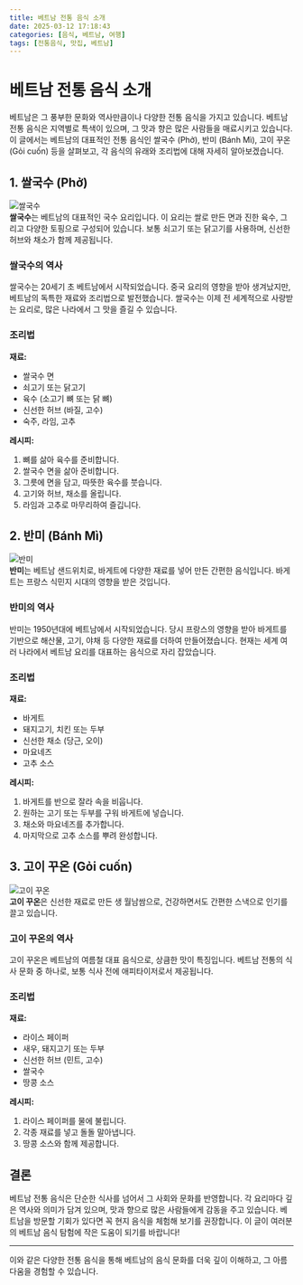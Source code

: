 ```yaml
---
title: 베트남 전통 음식 소개
date: 2025-03-12 17:18:43
categories: [음식, 베트남, 여행]
tags: [전통음식, 맛집, 베트남]
---
```


# 베트남 전통 음식 소개

베트남은 그 풍부한 문화와 역사만큼이나 다양한 전통 음식을 가지고 있습니다. 베트남 전통 음식은 지역별로 특색이 있으며, 그 맛과 향은 많은 사람들을 매료시키고 있습니다. 이 글에서는 베트남의 대표적인 전통 음식인 쌀국수 (Phở), 반미 (Bánh Mì), 고이 꾸온 (Gỏi cuốn) 등을 살펴보고, 각 음식의 유래와 조리법에 대해 자세히 알아보겠습니다.

## 1. 쌀국수 (Phở)

![쌀국수](https://example.com/pho.jpg)  
**쌀국수**는 베트남의 대표적인 국수 요리입니다. 이 요리는 쌀로 만든 면과 진한 육수, 그리고 다양한 토핑으로 구성되어 있습니다. 보통 쇠고기 또는 닭고기를 사용하며, 신선한 허브와 채소가 함께 제공됩니다.

### 쌀국수의 역사

쌀국수는 20세기 초 베트남에서 시작되었습니다. 중국 요리의 영향을 받아 생겨났지만, 베트남의 독특한 재료와 조리법으로 발전했습니다. 쌀국수는 이제 전 세계적으로 사랑받는 요리로, 많은 나라에서 그 맛을 즐길 수 있습니다.

### 조리법

**재료:**  
- 쌀국수 면  
- 쇠고기 또는 닭고기  
- 육수 (소고기 뼈 또는 닭 뼈)  
- 신선한 허브 (바질, 고수)  
- 숙주, 라임, 고추  

**레시피:**  
1. 뼈를 삶아 육수를 준비합니다.  
2. 쌀국수 면을 삶아 준비합니다.  
3. 그릇에 면을 담고, 따뜻한 육수를 붓습니다.  
4. 고기와 허브, 채소를 올립니다.  
5. 라임과 고추로 마무리하여 즐깁니다.

## 2. 반미 (Bánh Mì)

![반미](https://example.com/banhmi.jpg)  
**반미**는 베트남 샌드위치로, 바게트에 다양한 재료를 넣어 만든 간편한 음식입니다. 바게트는 프랑스 식민지 시대의 영향을 받은 것입니다.

### 반미의 역사

반미는 1950년대에 베트남에서 시작되었습니다. 당시 프랑스의 영향을 받아 바게트를 기반으로 해산물, 고기, 야채 등 다양한 재료를 더하여 만들어졌습니다. 현재는 세계 여러 나라에서 베트남 요리를 대표하는 음식으로 자리 잡았습니다.

### 조리법

**재료:**  
- 바게트  
- 돼지고기, 치킨 또는 두부  
- 신선한 채소 (당근, 오이)  
- 마요네즈  
- 고추 소스  

**레시피:**  
1. 바게트를 반으로 잘라 속을 비웁니다.  
2. 원하는 고기 또는 두부를 구워 바게트에 넣습니다.  
3. 채소와 마요네즈를 추가합니다.  
4. 마지막으로 고추 소스를 뿌려 완성합니다.

## 3. 고이 꾸온 (Gỏi cuốn)

![고이 꾸온](https://example.com/goicuon.jpg)  
**고이 꾸온**은 신선한 재료로 만든 생 월남쌈으로, 건강하면서도 간편한 스낵으로 인기를 끌고 있습니다.

### 고이 꾸온의 역사

고이 꾸온은 베트남의 여름철 대표 음식으로, 상큼한 맛이 특징입니다. 베트남 전통의 식사 문화 중 하나로, 보통 식사 전에 애피타이저로서 제공됩니다.

### 조리법

**재료:**  
- 라이스 페이퍼  
- 새우, 돼지고기 또는 두부  
- 신선한 허브 (민트, 고수)  
- 쌀국수  
- 땅콩 소스  

**레시피:**  
1. 라이스 페이퍼를 물에 불립니다.  
2. 각종 재료를 넣고 돌돌 말아냅니다.  
3. 땅콩 소스와 함께 제공합니다.

## 결론

베트남 전통 음식은 단순한 식사를 넘어서 그 사회와 문화를 반영합니다. 각 요리마다 깊은 역사와 의미가 담겨 있으며, 맛과 향으로 많은 사람들에게 감동을 주고 있습니다. 베트남을 방문할 기회가 있다면 꼭 현지 음식을 체험해 보기를 권장합니다. 이 글이 여러분의 베트남 음식 탐험에 작은 도움이 되기를 바랍니다!

---

이와 같은 다양한 전통 음식을 통해 베트남의 음식 문화를 더욱 깊이 이해하고, 그 아름다움을 경험할 수 있습니다.